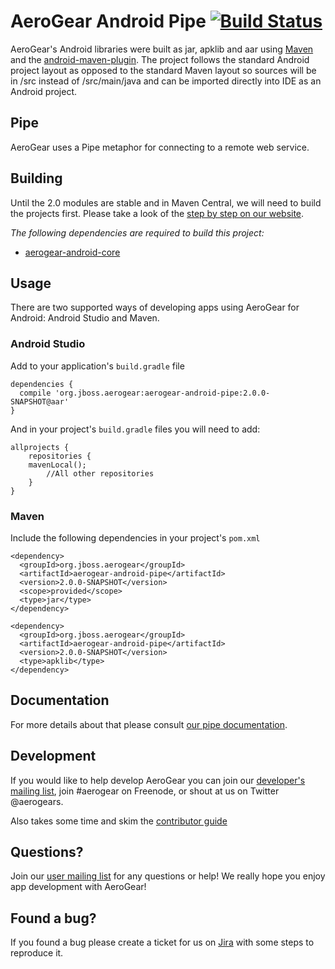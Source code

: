 # AeroGear Android Pipe [![Build Status](https://travis-ci.org/aerogear/aerogear-android-pipe.png)](https://travis-ci.org/aerogear/aerogear-android-pipe)

AeroGear's Android libraries were built as jar, apklib and aar using [Maven](http://maven.apache.org/) and the [android-maven-plugin](https://github.com/jayway/maven-android-plugin). The project follows the standard Android project layout as opposed to the standard Maven layout so sources will be in /src instead of /src/main/java and can be imported directly into IDE as an Android project.

## Pipe

AeroGear uses a Pipe metaphor for connecting to a remote web service.   

## Building

Until the 2.0 modules are stable and in Maven Central, we will need to build the projects first. Please take a look of the [step by step on our website](http://aerogear.org/docs/guides/aerogear-android/how-to-build-aerogear-android/). 

*The following dependencies are required to build this project:*

* [aerogear-android-core](http://github.com/aerogear/aerogear-android-core) 

## Usage

There are two supported ways of developing apps using AeroGear for Android: Android Studio and Maven.

### Android Studio

Add to your application's `build.gradle` file

```
dependencies {
  compile 'org.jboss.aerogear:aerogear-android-pipe:2.0.0-SNAPSHOT@aar'
}
```

And in your project's `build.gradle` files you will need to add:

```
allprojects {
    repositories {
    mavenLocal();
        //All other repositories
    }
}
```

### Maven

Include the following dependencies in your project's `pom.xml`


```
<dependency>
  <groupId>org.jboss.aerogear</groupId>
  <artifactId>aerogear-android-pipe</artifactId>
  <version>2.0.0-SNAPSHOT</version>
  <scope>provided</scope>
  <type>jar</type>
</dependency>

<dependency>
  <groupId>org.jboss.aerogear</groupId>
  <artifactId>aerogear-android-pipe</artifactId>
  <version>2.0.0-SNAPSHOT</version>
  <type>apklib</type>
</dependency>
```

## Documentation

For more details about that please consult [our pipe documentation](http://aerogear.org/docs/guides/aerogear-android/pipe/).

## Development

If you would like to help develop AeroGear you can join our [developer's mailing list](https://lists.jboss.org/mailman/listinfo/aerogear-dev), join #aerogear on Freenode, or shout at us on Twitter @aerogears.

Also takes some time and skim the [contributor guide](http://aerogear.org/docs/guides/Contributing/)

## Questions?

Join our [user mailing list](https://lists.jboss.org/mailman/listinfo/aerogear-users) for any questions or help! We really hope you enjoy app development with AeroGear!

## Found a bug?

If you found a bug please create a ticket for us on [Jira](https://issues.jboss.org/browse/AGDROID) with some steps to reproduce it.

